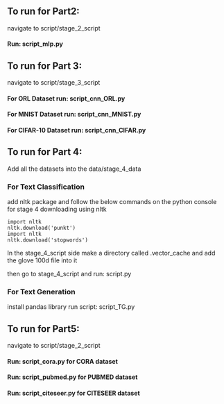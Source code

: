 ## To run for Part2:

navigate to script/stage_2_script

#### Run: script_mlp.py

## To run for Part 3:

navigate to script/stage_3_script
#### For ORL Dataset run: script_cnn_ORL.py
#### For MNIST Dataset run: script_cnn_MNIST.py
#### For CIFAR-10 Dataset run: script_cnn_CIFAR.py

## To run for Part 4:
Add all the datasets into the data/stage_4_data
### For Text Classification
add nltk package and follow the below commands on the python console
for stage 4 downloading using nltk
```
import nltk
nltk.download('punkt')
import nltk
nltk.download('stopwords')
```
In the stage_4_script side make a directory called .vector_cache and add the glove 100d file into it

then go to stage_4_script and run: script.py

### For Text Generation
install pandas library
run script: script_TG.py

## To run for Part5:

navigate to script/stage_2_script

#### Run: script_cora.py for CORA dataset

#### Run: script_pubmed.py for PUBMED dataset

#### Run: script_citeseer.py for CITESEER dataset
